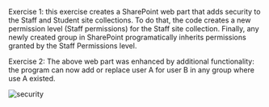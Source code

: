 Exercise 1: this exercise creates a SharePoint web part that adds security to the Staff and Student site collections. 
To do that, the code creates a new permission level (Staff permissions) for the Staff site collection. 
Finally, any newly created group in SharePoint programatically inherits permissions granted by the Staff Permissions level.

Exercise 2: The above web part was enhanced by additional functionality: the program can now add or replace user A for user B in any group where use A existed.

![security](https://user-images.githubusercontent.com/14170402/40465056-00f6679a-5edc-11e8-9e2f-ebd077c238c0.gif)
